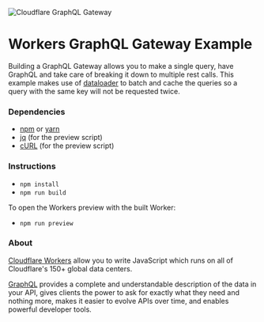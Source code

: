 ![Cloudflare GraphQL Gateway](https://www.cloudflare.com/img/products/cloudflare-workers/workers-api-responses.png)

Workers GraphQL Gateway Example
====
Building a GraphQL Gateway allows you to make a single query, have GraphQL and take care of breaking it down to multiple rest calls. This example makes use of [dataloader](https://github.com/facebook/dataloader) to batch and cache the queries so a query with the same key will not be requested twice.

### Dependencies
- [npm](https://www.npmjs.com/get-npm) or [yarn](https://yarnpkg.com/en/docs/install#debian-stable)
- [jq](https://stedolan.github.io/jq/) (for the preview script)
- [cURL](https://curl.haxx.se/) (for the preview script)

### Instructions

- `npm install`
- `npm run build`

To open the Workers preview with the built Worker:

- `npm run preview`

### About
[Cloudflare Workers](http://developers.cloudflare.com/workers/) allow you to write JavaScript which runs on all of Cloudflare's
150+ global data centers.

[GraphQL](https://graphql.org) provides a complete and understandable description of the data in your API, gives clients the power to ask for exactly what they need and nothing more, makes it easier to evolve APIs over time, and enables powerful developer tools.
